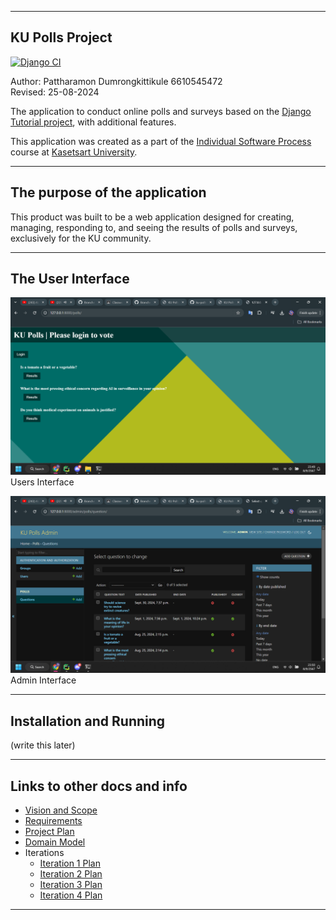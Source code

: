 
---

## KU Polls Project

[![Django CI](https://github.com/Pat-7-626/ku-polls/actions/workflows/django.yml/badge.svg)](https://github.com/Pat-7-626/ku-polls/actions/workflows/django.yml)

Author: Pattharamon Dumrongkittikule 6610545472  
Revised: 25-08-2024

The application to conduct online polls and surveys based on the [Django Tutorial project](https://docs.djangoproject.com/en/4.1/intro/tutorial01/), with additional features.

This application was created as a part of the [Individual Software Process](https://cpske.github.io/ISP) course at [Kasetsart University](https://www.ku.ac.th).

---

## The purpose of the application
This product was built to be a web application designed for creating, managing, responding to, and seeing the results of polls and surveys, exclusively for the KU community.

---

## The User Interface
![Users Interface](README_images/users.png)
Users Interface

![Admin Interface](README_images/admin.png)
Admin Interface

---

## Installation and Running
(write this later)

---

## Links to other docs and info
 - [Vision and Scope](../../wiki/Vision-and-Scope)
 - [Requirements](../../wiki/Requirements)
 - [Project Plan](../../wiki/Project-Plan)
 - [Domain Model](../../wiki/Domain-Model)
 - Iterations
   - [Iteration 1 Plan](../../wiki/Iteration-1-Plan)
   - [Iteration 2 Plan](../../wiki/Iteration-2-Plan)
   - [Iteration 3 Plan](../../wiki/Iteration-3-Plan)
   - [Iteration 4 Plan](../../wiki/Iteration-4-Plan)

---
